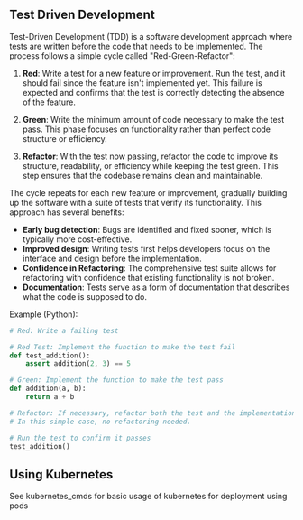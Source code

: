 
## Test Driven Development

Test-Driven Development (TDD) is a software development approach where tests are written before the code that needs to be implemented. The process follows a simple cycle called "Red-Green-Refactor":

1. **Red**: Write a test for a new feature or improvement. Run the test, and it should fail since the feature isn't implemented yet. This failure is expected and confirms that the test is correctly detecting the absence of the feature.

2. **Green**: Write the minimum amount of code necessary to make the test pass. This phase focuses on functionality rather than perfect code structure or efficiency.

3. **Refactor**: With the test now passing, refactor the code to improve its structure, readability, or efficiency while keeping the test green. This step ensures that the codebase remains clean and maintainable.

The cycle repeats for each new feature or improvement, gradually building up the software with a suite of tests that verify its functionality. This approach has several benefits:

- **Early bug detection**: Bugs are identified and fixed sooner, which is typically more cost-effective.
- **Improved design**: Writing tests first helps developers focus on the interface and design before the implementation.
- **Confidence in Refactoring**: The comprehensive test suite allows for refactoring with confidence that existing functionality is not broken.
- **Documentation**: Tests serve as a form of documentation that describes what the code is supposed to do.

Example (Python):

```python
# Red: Write a failing test

# Red Test: Implement the function to make the test fail
def test_addition():
    assert addition(2, 3) == 5

# Green: Implement the function to make the test pass
def addition(a, b):
    return a + b

# Refactor: If necessary, refactor both the test and the implementation
# In this simple case, no refactoring needed.

# Run the test to confirm it passes
test_addition()
```

## Using Kubernetes

See kubernetes_cmds for basic usage of kubernetes for deployment using pods